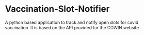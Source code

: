 # Vaccination-Slot-Notifier
A python based application to track and notify open slots for covid vaccination. It is based on the API provided for the COWIN website 

